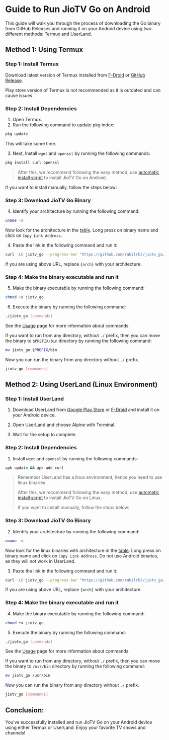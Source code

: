 # Guide to Run JioTV Go on Android

This guide will walk you through the process of downloading the Go binary from GitHub Releases and running it on your Android device using two different methods: Termux and UserLand.

## Method 1: Using Termux

### Step 1: Install Termux

Download latest version of Termux installed from [F-Droid](https://f-droid.org/en/packages/com.termux/) or [GitHub Release](https://github.com/termux/termux-app/releases/latest).

Play store version of Termux is not recommended as it is outdated and can cause issues.

### Step 2: Install Dependencies

1. Open Termux.
2. Run the following command to update pkg index:

```bash
pkg update
```

This will take some time.

3. Next, Install `wget` and `openssl` by running the following commands:

```bash
pkg install curl openssl
```

<div class="warning">

> After this, we recommend following the easy method, use [automatic install script](../get_started.md#automatic-installation-recommended) to install JioTV Go on Android.

</div>

If you want to install manually, follow the steps below:

### Step 3: Download JioTV Go Binary

4. Identify your architecture by running the following command:

```bash
uname -m
```

Now look for the architecture in the [table](./get_started.md#the-following-table-lists-the-binaries-available-for-download). Long press on binary name and click on `Copy Link Address`.

4. Paste the link in the following command and run it:

```bash
curl -LO jiotv_go --progress-bar "https://github.com/rabilrbl/jiotv_go/releases/latest/download/jiotv_go-android-{arch}"
```

If you are using above URL, replace `{arch}` with your architecture.

### Step 4: Make the binary executable and run it

5. Make the binary executable by running the following command:

```bash
chmod +x jiotv_go
```

6. Execute the binary by running the following command:

```bash
./jiotv_go [commands]
```

See the [Usage](../usage/usage.md) page for more information about commands.

If you want to run from any directory, without `./` prefix, then you can move the binary to `$PREFIX/bin` directory by running the following command:

```bash
mv jiotv_go $PREFIX/bin
```

Now you can run the binary from any directory without `./` prefix.

```bash
jiotv_go [commands]
```


## Method 2: Using UserLand (Linux Environment)

### Step 1: Install UserLand

1. Download UserLand from [Google Play Store](https://play.google.com/store/apps/details?id=tech.ula) or [F-Droid](https://f-droid.org/en/packages/tech.ula/) and install it on your Android device.

2. Open UserLand and choose Alpine with Terminal.

3. Wait for the setup to complete.

### Step 2: Install Dependencies

1. Install `wget` and `openssl` by running the following commands:

```bash
apk update && apk add curl
```

<div class="warning">

> Remember UserLand has a linux environment, hence you need to use linux binaries.
> 
> After this, we recommend following the easy method, use [automatic install script](../get_started.md#automatic-installation-recommended) to install JioTV Go on Linux.
>
> If you want to install manually, follow the steps below:

</div>

### Step 3: Download JioTV Go Binary

2. Identify your architecture by running the following command:

```bash
uname -m
```

Now look for the linux binaries with architecture in the [table](../get_started.md#the-following-table-lists-the-binaries-available-for-download). Long press on binary name and click on `Copy Link Address`. Do not use Android binaries, as they will not work in UserLand.

3. Paste the link in the following command and run it:

```bash
curl -LO jiotv_go --progress-bar "https://github.com/rabilrbl/jiotv_go/releases/latest/download/jiotv_go-linux-{arch}"
```

If you are using above URL, replace `{arch}` with your architecture.

### Step 4: Make the binary executable and run it

4. Make the binary executable by running the following command:

```bash
chmod +x jiotv_go
```

5. Execute the binary by running the following command:

```bash
./jiotv_go [commands]
```

See the [Usage](../usage/usage.md) page for more information about commands.

If you want to run from any directory, without `./` prefix, then you can move the binary to `/usr/bin` directory by running the following command:

```bash
mv jiotv_go /usr/bin
```

Now you can run the binary from any directory without `./` prefix.

```bash
jiotv_go [commands]
```

## Conclusion:

You've successfully installed and run JioTV Go on your Android device using either Termux or UserLand. Enjoy your favorite TV shows and channels!

